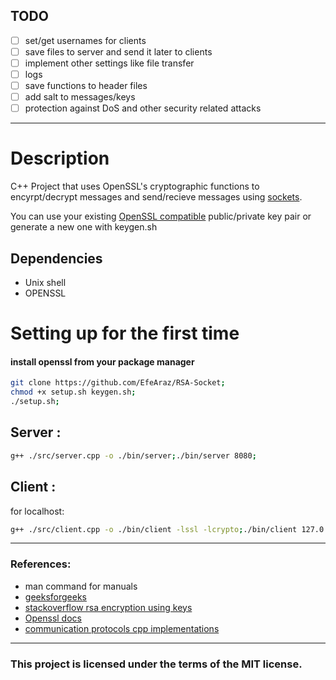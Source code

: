 ## TODO 
- [ ] set/get usernames for clients  
- [ ] save files to server and send it later to clients  
- [ ] implement other settings like file transfer  
- [ ] logs  
- [ ] save functions to header files  
- [ ] add salt to messages/keys  
- [ ] protection against DoS and other security related attacks  

---
# Description
C++ Project that uses OpenSSL's cryptographic functions to encyrpt/decrypt messages and send/recieve messages using [sockets](https://www.geeksforgeeks.org/socket-in-computer-network/).  

You can use your existing [OpenSSL compatible](https://wiki.openssl.org/index.php/EVP#:~:text=The%20following%20EVP_PKEY%20types%20are%20supported%3A) public/private key pair or generate a new one with keygen.sh  

## Dependencies 
- Unix shell  
- OPENSSL

# Setting up for the first time
#### install openssl from your package manager  
```bash 
git clone https://github.com/EfeAraz/RSA-Socket;  
chmod +x setup.sh keygen.sh;  
./setup.sh;   
```

## Server :
```bash
g++ ./src/server.cpp -o ./bin/server;./bin/server 8080;
```

## Client :
for localhost:
```bash
g++ ./src/client.cpp -o ./bin/client -lssl -lcrypto;./bin/client 127.0.0.1 8080; 
```  


---
### References:
- man command for manuals  
- [geeksforgeeks](https://www.geeksforgeeks.org/socket-programming-cc/)  
- [stackoverflow rsa encryption using keys](https://stackoverflow.com/questions/73631293/how-to-encrypt-a-string-using-openssl-c-library-and-a-public-key-file)    
- [Openssl docs](https://docs.openssl.org/master/man3/)  
- [communication protocols cpp implementations](https://commschamp.github.io/comms_protocols_cpp/)  
---
### **This project is licensed under the terms of the MIT license.**  